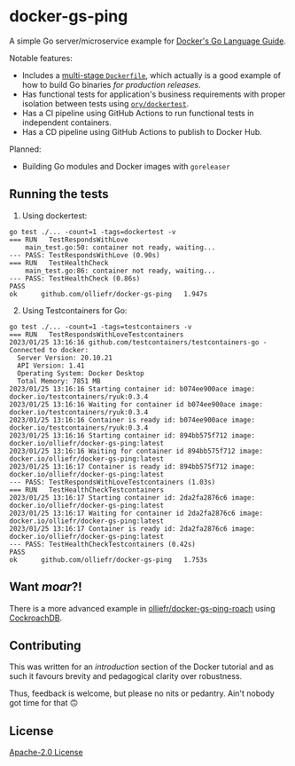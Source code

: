 # docker-gs-ping

A simple Go server/microservice example for [Docker's Go Language Guide](https://docs.docker.com/language/golang/).

Notable features:

* Includes a [multi-stage `Dockerfile`](https://github.com/olliefr/docker-gs-ping/blob/main/Dockerfile.multistage), which actually is a good example of how to build Go binaries _for production releases_.
* Has functional tests for application's business requirements with proper isolation between tests using [`ory/dockertest`](https://github.com/ory/dockertest).
* Has a CI pipeline using GitHub Actions to run functional tests in independent containers.
* Has a CD pipeline using GitHub Actions to publish to Docker Hub.

Planned:

* Building Go modules and Docker images with `goreleaser`

## Running the tests

1. Using dockertest:
```shell
go test ./... -count=1 -tags=dockertest -v    
=== RUN   TestRespondsWithLove
    main_test.go:50: container not ready, waiting...
--- PASS: TestRespondsWithLove (0.90s)
=== RUN   TestHealthCheck
    main_test.go:86: container not ready, waiting...
--- PASS: TestHealthCheck (0.86s)
PASS
ok  	github.com/olliefr/docker-gs-ping	1.947s
```

2. Using Testcontainers for Go:
```shell
go test ./... -count=1 -tags=testcontainers -v
=== RUN   TestRespondsWithLoveTestcontainers
2023/01/25 13:16:16 github.com/testcontainers/testcontainers-go - Connected to docker: 
  Server Version: 20.10.21
  API Version: 1.41
  Operating System: Docker Desktop
  Total Memory: 7851 MB
2023/01/25 13:16:16 Starting container id: b074ee900ace image: docker.io/testcontainers/ryuk:0.3.4
2023/01/25 13:16:16 Waiting for container id b074ee900ace image: docker.io/testcontainers/ryuk:0.3.4
2023/01/25 13:16:16 Container is ready id: b074ee900ace image: docker.io/testcontainers/ryuk:0.3.4
2023/01/25 13:16:16 Starting container id: 894bb575f712 image: docker.io/olliefr/docker-gs-ping:latest
2023/01/25 13:16:16 Waiting for container id 894bb575f712 image: docker.io/olliefr/docker-gs-ping:latest
2023/01/25 13:16:17 Container is ready id: 894bb575f712 image: docker.io/olliefr/docker-gs-ping:latest
--- PASS: TestRespondsWithLoveTestcontainers (1.03s)
=== RUN   TestHealthCheckTestcontainers
2023/01/25 13:16:17 Starting container id: 2da2fa2876c6 image: docker.io/olliefr/docker-gs-ping:latest
2023/01/25 13:16:17 Waiting for container id 2da2fa2876c6 image: docker.io/olliefr/docker-gs-ping:latest
2023/01/25 13:16:17 Container is ready id: 2da2fa2876c6 image: docker.io/olliefr/docker-gs-ping:latest
--- PASS: TestHealthCheckTestcontainers (0.42s)
PASS
ok  	github.com/olliefr/docker-gs-ping	1.753s
```

## Want _moar_?!

There is a more advanced example in [olliefr/docker-gs-ping-roach](https://github.com/olliefr/docker-gs-ping-roach) using [CockroachDB](https://github.com/cockroachdb/cockroach).

## Contributing

This was written for an _introduction_ section of the Docker tutorial and as such it favours brevity and pedagogical clarity over robustness. 

Thus, feedback is welcome, but please no nits or pedantry. Ain't nobody got time for that 🙃

## License

[Apache-2.0 License](LICENSE)
